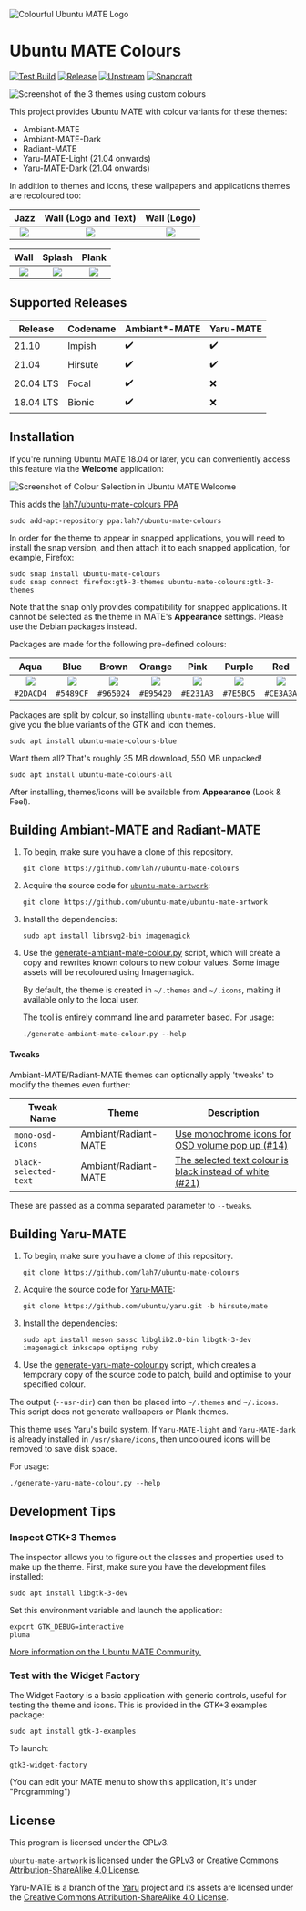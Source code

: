 
![Colourful Ubuntu MATE Logo](.github/readme/logo-small.png)

# Ubuntu MATE Colours

[![Test Build](https://github.com/lah7/ubuntu-mate-colours/workflows/Test%20Build/badge.svg?event=push)](https://github.com/lah7/ubuntu-mate-colours/actions?query=workflow%3A%22Test+Build%22)
[![Release](https://img.shields.io/github/release/lah7/ubuntu-mate-colours.svg)](https://github.com/lah7/ubuntu-mate-colours/releases)
[![Upstream](https://img.shields.io/github/release/ubuntu-mate/ubuntu-mate-artwork.svg?label=upstream)](https://github.com/ubuntu-mate/ubuntu-mate-artwork/releases)
[![Snapcraft](https://snapcraft.io/ubuntu-mate-colours/badge.svg)](https://snapcraft.io/ubuntu-mate-colours)

![Screenshot of the 3 themes using custom colours](.github/readme/screenshot@2x.jpg)

This project provides Ubuntu MATE with colour variants for these themes:

* Ambiant-MATE
* Ambiant-MATE-Dark
* Radiant-MATE
* Yaru-MATE-Light (21.04 onwards)
* Yaru-MATE-Dark (21.04 onwards)

In addition to themes and icons, these wallpapers and applications themes
are recoloured too:

| Jazz                  | Wall (Logo and Text)              | Wall (Logo)     |
| :-------------------: | :-------------------------------: | :-------------: |
| ![](.github/readme/wall-jazz.jpg) | ![](.github/readme/wall-logo-text.jpg) | ![](.github/readme/wall-logo.jpg)

| Wall                  | Splash                            | Plank
| :-------------------: | :-------------------------------: | :-------------: |
| ![](.github/readme/wall.jpg) | ![](.github/readme/wall-splash.jpg) | ![](.github/readme/plank.jpg)


## Supported Releases

| Release   | Codename | Ambiant*-MATE | Yaru-MATE |
| --------- | -------- | ------------- | --------- |
| 21.10     | Impish   | ✔️            | ✔️
| 21.04     | Hirsute  | ✔️            | ✔️
| 20.04 LTS | Focal    | ✔️            | ❌
| 18.04 LTS | Bionic   | ✔️            | ❌


## Installation

If you're running Ubuntu MATE 18.04 or later, you can conveniently access this
feature via the **Welcome** application:

![Screenshot of Colour Selection in Ubuntu MATE Welcome](.github/readme/welcome.png)

This adds the [lah7/ubuntu-mate-colours PPA](https://launchpad.net/~lah7/+archive/ubuntu/ubuntu-mate-colours/)

    sudo add-apt-repository ppa:lah7/ubuntu-mate-colours

In order for the theme to appear in snapped applications, you will need to
install the snap version, and then attach it to each snapped application, for example, Firefox:

    sudo snap install ubuntu-mate-colours
    sudo snap connect firefox:gtk-3-themes ubuntu-mate-colours:gtk-3-themes

Note that the snap only provides compatibility for snapped applications. It cannot
be selected as the theme in MATE's **Appearance** settings. Please use the Debian packages instead.

Packages are made for the following pre-defined colours:

| Aqua                  | Blue                  | Brown                  | Orange                  | Pink                  | Purple                  | Red                  | Teal                  | Yellow                  |
| :-------------------: | :-------------------: | :--------------------: | :---------------------: | :-------------------: | :---------------------: | :------------------: | :-------------------: | :---------------------: |
| ![](.github/readme/aqua.png) | ![](.github/readme/blue.png) | ![](.github/readme/brown.png) | ![](.github/readme/orange.png) | ![](.github/readme/pink.png) | ![](.github/readme/purple.png) | ![](.github/readme/red.png) | ![](.github/readme/teal.png) | ![](.github/readme/yellow.png) |
| `#2DACD4`             | `#5489CF`             | `#965024`              | `#E95420`               | `#E231A3`             | `#7E5BC5`               | `#CE3A3A`            | `#1CB39F`             | `#DFCA25`               |

Packages are split by colour, so installing `ubuntu-mate-colours-blue` will
give you the blue variants of the GTK and icon themes.

    sudo apt install ubuntu-mate-colours-blue

Want them all? That's roughly 35 MB download, 550 MB unpacked!

    sudo apt install ubuntu-mate-colours-all

After installing, themes/icons will be available from **Appearance** (Look & Feel).


## Building Ambiant-MATE and Radiant-MATE

1. To begin, make sure you have a clone of this repository.

       git clone https://github.com/lah7/ubuntu-mate-colours

1. Acquire the source code for [`ubuntu-mate-artwork`]:

       git clone https://github.com/ubuntu-mate/ubuntu-mate-artwork

1. Install the dependencies:

       sudo apt install librsvg2-bin imagemagick

1. Use the [generate-ambiant-mate-colour.py](generate-ambiant-mate-colour.py)
script, which will create a copy and rewrites known colours to new colour
values. Some image assets will be recoloured using Imagemagick.

    By default, the theme is created in `~/.themes` and `~/.icons`, making it
available only to the local user.

    The tool is entirely command line and parameter based. For usage:

       ./generate-ambiant-mate-colour.py --help

#### Tweaks

Ambiant-MATE/Radiant-MATE themes can optionally apply 'tweaks' to modify the
themes even further:

| Tweak Name             | Theme                | Description                  |
| ---------------------- | -------------------- | ---------------------------- |
| `mono-osd-icons`       | Ambiant/Radiant-MATE | [Use monochrome icons for OSD volume pop up (#14)](https://github.com/lah7/ubuntu-mate-colours/issues/14)
| `black-selected-text`  | Ambiant/Radiant-MATE | [The selected text colour is black instead of white (#21)](https://github.com/lah7/ubuntu-mate-colours/issues/21)

These are passed as a comma separated parameter to `--tweaks`.


## Building Yaru-MATE

1. To begin, make sure you have a clone of this repository.

       git clone https://github.com/lah7/ubuntu-mate-colours

1. Acquire the source code for [Yaru-MATE](https://github.com/ubuntu/yaru/tree/hirsute/mate):

       git clone https://github.com/ubuntu/yaru.git -b hirsute/mate

1. Install the dependencies:

       sudo apt install meson sassc libglib2.0-bin libgtk-3-dev imagemagick inkscape optipng ruby

1. Use the [generate-yaru-mate-colour.py](generate-yaru-mate-colour.py) script,
which creates a temporary copy of the source code to patch, build and optimise
to your specified colour.

The output (`--usr-dir`) can then be placed into `~/.themes` and `~/.icons`.
This script does not generate wallpapers or Plank themes.

This theme uses Yaru's build system. If `Yaru-MATE-light` and `Yaru-MATE-dark`
is already installed in `/usr/share/icons`, then uncoloured icons will be
removed to save disk space.

For usage:

    ./generate-yaru-mate-colour.py --help


## Development Tips

### Inspect GTK+3 Themes

The inspector allows you to figure out the classes and properties used to make
up the theme. First, make sure you have the development files installed:

    sudo apt install libgtk-3-dev

Set this environment variable and launch the application:

    export GTK_DEBUG=interactive
    pluma

[More information on the Ubuntu MATE Community.](https://ubuntu-mate.community/t/20150)


### Test with the Widget Factory

The Widget Factory is a basic application with generic controls, useful for testing
the theme and icons. This is provided in the GTK+3 examples package:

    sudo apt install gtk-3-examples

To launch:

    gtk3-widget-factory

(You can edit your MATE menu to show this application, it's under "Programming")


## License

This program is licensed under the GPLv3.

[`ubuntu-mate-artwork`] is licensed under the GPLv3 or
[Creative Commons Attribution-ShareAlike 4.0 License].

Yaru-MATE is a branch of the [Yaru] project and its assets are licensed under
the [Creative Commons Attribution-ShareAlike 4.0 License].


[`ubuntu-mate-artwork`]: https://github.com/ubuntu-mate/ubuntu-mate-artwork
[Creative Commons Attribution-ShareAlike 4.0 License]: https://creativecommons.org/licenses/by-sa/4.0/
[Yaru]: https://github.com/ubuntu/yaru
